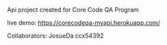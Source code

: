 Api project created for Core Code QA Program

live demo: https://corecodeqa-myapi.herokuapp.com/

Collaborators: JosueDa ccx54392
